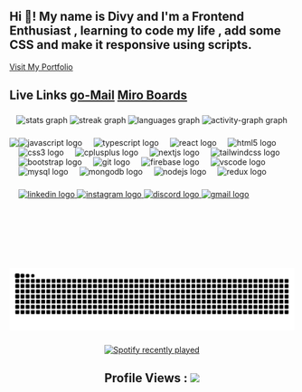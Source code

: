 <h2 align="left">Hi 👋! My name is Divy and I'm a Frontend Enthusiast , learning to code my life , add some CSS and make it responsive using scripts.</h2>
<a href="https://divy-my-portfolio.netlify.app/" >Visit My Portfolio</a>
<h2>Live Links
<a href="https://go-mail.netlify.app/" >go-Mail</a> <a href="https://miroboards.vercel.app/" >Miro Boards</a></h2>


###

<div align="center">
  <img src="https://github-readme-stats.vercel.app/api?username=Divygupta208&hide_title=false&hide_rank=true&show_icons=true&include_all_commits=true&count_private=true&disable_animations=false&theme=midnight-purple&locale=en&hide_border=false" height="200" alt="stats graph"  />
  <img src="https://streak-stats.demolab.com?user=Divygupta208&locale=en&mode=weekly&theme=github_dark&hide_border=false&border_radius=5" height="140" alt="streak graph"  />
  <img src="https://github-readme-stats.vercel.app/api/top-langs?username=Divygupta208&locale=en&hide_title=false&layout=compact&card_width=320&langs_count=5&theme=midnight-purple&hide_border=true" height="190" alt="languages graph"  />
  <img src="https://github-readme-activity-graph.vercel.app/graph?username=Divygupta208&theme=github-dark&radius=50&hide_title=false&area=true&area_color=#ffffff" height="150" alt="activity-graph graph"  />
</div>

###

<img align="left" height="230" src="https://media1.tenor.com/m/o-wNCEq_6f0AAAAd/pompo-the-cinephile-typing-fast.gif"  />

###

<div align="left">
  <img src="https://cdn.jsdelivr.net/gh/devicons/devicon/icons/javascript/javascript-original.svg" height="30" alt="javascript logo"  />
  <img width="12" />
  <img src="https://cdn.jsdelivr.net/gh/devicons/devicon/icons/typescript/typescript-original.svg" height="30" alt="typescript logo"  />
  <img width="12" />
  <img src="https://cdn.jsdelivr.net/gh/devicons/devicon/icons/react/react-original-wordmark.svg" height="30" alt="react logo"  />
  <img width="12" />
  <img src="https://cdn.jsdelivr.net/gh/devicons/devicon/icons/html5/html5-original.svg" height="30" alt="html5 logo"  />
  <img width="12" />
  <img src="https://cdn.jsdelivr.net/gh/devicons/devicon/icons/css3/css3-original.svg" height="30" alt="css3 logo"  />
  <img width="12" />
  <img src="https://cdn.jsdelivr.net/gh/devicons/devicon/icons/cplusplus/cplusplus-original.svg" height="30" alt="cplusplus logo"  />
  <img width="12" />
  <img src="https://cdn.jsdelivr.net/gh/devicons/devicon/icons/nextjs/nextjs-original.svg" height="30" alt="nextjs logo"  />
  <img width="12" />
  <img src="https://cdn.jsdelivr.net/gh/devicons/devicon/icons/tailwindcss/tailwindcss-original-wordmark.svg" height="30" alt="tailwindcss logo"  />
  <img width="12" />
  <img src="https://cdn.jsdelivr.net/gh/devicons/devicon/icons/bootstrap/bootstrap-original-wordmark.svg" height="30" alt="bootstrap logo"  />
  <img width="12" />
  <img src="https://cdn.jsdelivr.net/gh/devicons/devicon/icons/git/git-plain-wordmark.svg" height="30" alt="git logo"  />
  <img width="12" />
  <img src="https://cdn.jsdelivr.net/gh/devicons/devicon/icons/firebase/firebase-plain-wordmark.svg" height="30" alt="firebase logo"  />
  <img width="12" />
  <img src="https://cdn.jsdelivr.net/gh/devicons/devicon/icons/vscode/vscode-original-wordmark.svg" height="30" alt="vscode logo"  />
  <img width="12" />
  <img src="https://cdn.jsdelivr.net/gh/devicons/devicon/icons/mysql/mysql-original.svg" height="30" alt="mysql logo"  />
  <img width="12" />
  <img src="https://cdn.jsdelivr.net/gh/devicons/devicon/icons/mongodb/mongodb-plain-wordmark.svg" height="30" alt="mongodb logo"  />
  <img width="12" />
  <img src="https://cdn.jsdelivr.net/gh/devicons/devicon/icons/nodejs/nodejs-plain-wordmark.svg" height="30" alt="nodejs logo"  />
  <img width="12" />
  <img src="https://cdn.jsdelivr.net/gh/devicons/devicon/icons/redux/redux-original.svg" height="30" alt="redux logo"  />
</div>

###

<div align="left">
  <a href="divy-gupta-939187190" target="_blank">
    <img src="https://img.shields.io/static/v1?message=LinkedIn&logo=linkedin&label=&color=0077B5&logoColor=white&labelColor=&style=for-the-badge" height="35" alt="linkedin logo"  />
  </a>
  <a href="divy__._" target="_blank">
    <img src="https://img.shields.io/static/v1?message=Instagram&logo=instagram&label=&color=E4405F&logoColor=white&labelColor=&style=for-the-badge" height="35" alt="instagram logo"  />
  </a>
  <a href="divygupta208" target="_blank">
    <img src="https://img.shields.io/static/v1?message=Discord&logo=discord&label=&color=7289DA&logoColor=white&labelColor=&style=for-the-badge" height="35" alt="discord logo"  />
  </a>
  <a href="divygupta208@gmail.com" target="_blank">
    <img src="https://img.shields.io/static/v1?message=Gmail&logo=gmail&label=&color=D14836&logoColor=white&labelColor=&style=for-the-badge" height="35" alt="gmail logo"  />
  </a>
</div>

###

<br clear="both">

<img src="https://raw.githubusercontent.com/Divygupta208/Divygupta208/output/snake.svg" alt="Snake animation" />

###

<div align="center">
  <a href="https://open.spotify.com/user/31c6rmhx4a27pvlmphzhfbpos7gq">
    <img src="https://spotify-recently-played-readme.vercel.app/api?user=31c6rmhx4a27pvlmphzhfbpos7gq&count=2&unique=true" alt="Spotify recently played"  />
  </a>
</div>

###

<div align="center">
  <h2>Profile Views :  <img src="https://profile-counter.glitch.me/Divygupta208/count.svg?"  /></h2>
</div>

###
